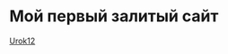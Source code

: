 

# Мой первый залитый сайт

[Urok12](https://xxtrionxx.github.io/lesson12/ "Мой первый залитый сайт")
